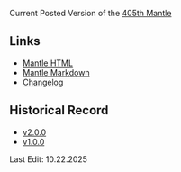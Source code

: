 Current Posted Version of the [405th Mantle](https://www.405th.com/forums/pages/mantle/)

## Links
- [Mantle HTML](./mantle.html)
- [Mantle Markdown](./mantle.md)
- [Changelog](./changelog.md)

## Historical Record
- [v2.0.0](./Versions/v2.0.0)
- [v1.0.0](./Versions/v1.0.0)

Last Edit: 10.22.2025
